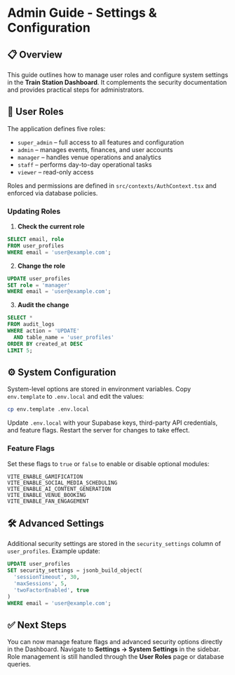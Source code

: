 # Admin Guide - Settings & Configuration

## 📋 Overview

This guide outlines how to manage user roles and configure system settings in the **Train Station Dashboard**. It complements the security documentation and provides practical steps for administrators.

## 🔑 User Roles

The application defines five roles:

- `super_admin` – full access to all features and configuration
- `admin` – manages events, finances, and user accounts
- `manager` – handles venue operations and analytics
- `staff` – performs day-to-day operational tasks
- `viewer` – read-only access

Roles and permissions are defined in `src/contexts/AuthContext.tsx` and enforced via database policies.

### Updating Roles

1. **Check the current role**

```sql
SELECT email, role
FROM user_profiles
WHERE email = 'user@example.com';
```

2. **Change the role**

```sql
UPDATE user_profiles
SET role = 'manager'
WHERE email = 'user@example.com';
```

3. **Audit the change**

```sql
SELECT *
FROM audit_logs
WHERE action = 'UPDATE'
  AND table_name = 'user_profiles'
ORDER BY created_at DESC
LIMIT 5;
```

## ⚙️ System Configuration

System-level options are stored in environment variables. Copy `env.template` to `.env.local` and edit the values:

```bash
cp env.template .env.local
```

Update `.env.local` with your Supabase keys, third-party API credentials, and feature flags. Restart the server for changes to take effect.

### Feature Flags

Set these flags to `true` or `false` to enable or disable optional modules:

```
VITE_ENABLE_GAMIFICATION
VITE_ENABLE_SOCIAL_MEDIA_SCHEDULING
VITE_ENABLE_AI_CONTENT_GENERATION
VITE_ENABLE_VENUE_BOOKING
VITE_ENABLE_FAN_ENGAGEMENT
```

## 🛠️ Advanced Settings

Additional security settings are stored in the `security_settings` column of `user_profiles`. Example update:

```sql
UPDATE user_profiles
SET security_settings = jsonb_build_object(
  'sessionTimeout', 30,
  'maxSessions', 5,
  'twoFactorEnabled', true
)
WHERE email = 'user@example.com';
```

## ✅ Next Steps

You can now manage feature flags and advanced security options directly in the Dashboard. Navigate to **Settings → System Settings** in the sidebar. Role management is still handled through the **User Roles** page or database queries.

